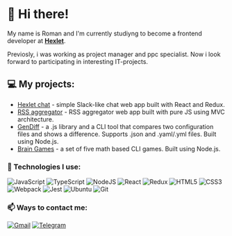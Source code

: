 # 👋 Hi there!

My name is Roman and I'm currently studiyng to become a frontend developer at [**Hexlet**](https://github.com/Hexlet).

Previosly, i was working as project manager and ppc specialist. Now i look forward to participating in interesting IT-projects.  

## 💻 My projects:
 - [Hexlet chat](https://github.com/Funkicide/frontend-project-12) - simple Slack-like chat web app built with React and Redux.
 - [RSS aggregator](https://github.com/Funkicide/frontend-project-lvl3) - RSS aggregator web app built with pure JS using MVC architecture.
 - [GenDiff](https://github.com/Funkicide/frontend-project-lvl2) -  a .js library and a CLI tool that compares two configuration files and shows a difference. Supports .json and .yaml/.yml files. Built using Node.js.
 - [Brain Games](https://github.com/Funkicide/frontend-project-lvl1) - a set of five math based CLI games. Built using Node.js.

### 🔧 Technologies I use:

![JavaScript](https://img.shields.io/badge/javascript-%23323330.svg?style=for-the-badge&logo=javascript&logoColor=%23F7DF1E)
![TypeScript](https://img.shields.io/badge/typescript-%23007ACC.svg?style=for-the-badge&logo=typescript&logoColor=white)
![NodeJS](https://img.shields.io/badge/node.js-6DA55F?style=for-the-badge&logo=node.js&logoColor=white)
![React](https://img.shields.io/badge/react-%2320232a.svg?style=for-the-badge&logo=react&logoColor=%2361DAFB)
![Redux](https://img.shields.io/badge/redux-%23593d88.svg?style=for-the-badge&logo=redux&logoColor=white)
![HTML5](https://img.shields.io/badge/html5-%23E34F26.svg?style=for-the-badge&logo=html5&logoColor=white)
![CSS3](https://img.shields.io/badge/css3-%231572B6.svg?style=for-the-badge&logo=css3&logoColor=white)
![Webpack](https://img.shields.io/badge/webpack-%238DD6F9.svg?style=for-the-badge&logo=webpack&logoColor=black)
![Jest](https://img.shields.io/badge/-jest-%23C21325?style=for-the-badge&logo=jest&logoColor=white)
![Ubuntu](https://img.shields.io/badge/Ubuntu-E95420?style=for-the-badge&logo=ubuntu&logoColor=white)
![Git](https://img.shields.io/badge/git-%23F05033.svg?style=for-the-badge&logo=git&logoColor=white)

### 📫 Ways to contact me:

[![Gmail](https://img.shields.io/badge/Gmail-D14836?style=for-the-badge&logo=gmail&logoColor=white)](mailto:aek105m@gmail.com)
[![Telegram](https://img.shields.io/badge/Telegram-2CA5E0?style=for-the-badge&logo=telegram&logoColor=white)](https://t.me/funkicide)
